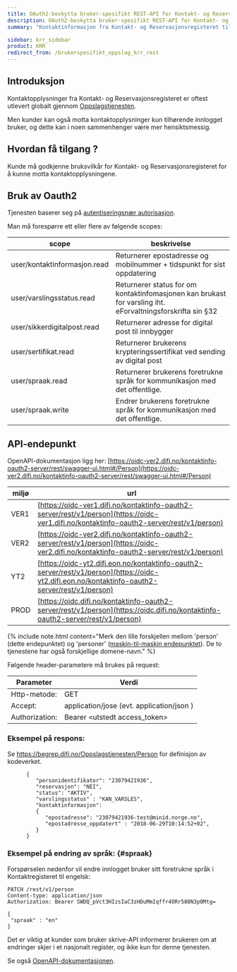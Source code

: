 ```yaml
---
title: OAuth2-beskytta bruker-spesifikt REST-API for Kontakt- og Reservasjonsregisteret
description: OAuth2-beskytta bruker-spesifikt REST-API for Kontakt- og Reservasjonsregisteret
summary: "Kontaktinformasjon fra Kontakt- og Reservasjonsregisteret tilhørende  innlogget bruker er tilgjengelig på et eget Oauth2-beskyttet REST-API."

sidebar: krr_sidebar
product: KRR
redirect_from: /brukerspesifikt_oppslag_krr_rest
---
```


## Introduksjon

Kontaktopplysninger fra Kontakt- og Reservasjonsregisteret er oftest utlevert globalt gjennom [Oppslagstjenesten]({{site.baseurl}}/docs/kontaktregisteret/oppslagstjenesten_rest).

Men kunder kan også motta kontaktopplysninger kun tilhørende innlogget bruker, og dette kan i noen sammenhenger være mer hensiktsmessig.

## Hvordan få tilgang ?

Kunde må godkjenne bruksvilkår for Kontakt- og Reservasjonsregisteret for å kunne motta kontaktopplysningene.

## Bruk av Oauth2

Tjenesten baserer seg på [autentiseringsnær autorisasjon]({{site.baseurl}}/docs/ID-porten/oidc/oidc_auth_oauth2).


Man må forespørre ett eller flere av følgende scopes:


| scope | beskrivelse |
|-|-|
| user/kontaktinformasjon.read | Returnerer epostadresse og mobilnummer + tidspunkt for sist oppdatering |
| user/varslingsstatus.read | Returnerer status for om kontaktinfomasjonen kan brukast for varsling iht. eForvaltningsforskrifta sin §32 |
| user/sikkerdigitalpost.read | Returnerer adresse for digital post til innbygger |
| user/sertifikat.read | Returnerer brukerens krypteringssertifikat ved sending av digital post |
| user/spraak.read | Returnerer brukerens foretrukne språk for kommunikasjon med det offentlige.  |   
| user/spraak.write | Endrer brukerens foretrukne språk for kommunikasjon med det offentlige. |

## API-endepunkt

OpenAPI-dokumentasjon ligg her: [https://oidc-ver2.difi.no/kontaktinfo-oauth2-server/rest/swagger-ui.html#/Person](https://oidc-ver2.difi.no/kontaktinfo-oauth2-server/rest/swagger-ui.html#/Person)

|miljø|url|
|-|-|
|VER1|[https://oidc-ver1.difi.no/kontaktinfo-oauth2-server/rest/v1/person](https://oidc-ver1.difi.no/kontaktinfo-oauth2-server/rest/v1/person)|
|VER2|[https://oidc-ver2.difi.no/kontaktinfo-oauth2-server/rest/v1/person](https://oidc-ver2.difi.no/kontaktinfo-oauth2-server/rest/v1/person)|
|YT2|[https://oidc-yt2.difi.eon.no/kontaktinfo-oauth2-server/rest/v1/person](https://oidc-yt2.difi.eon.no/kontaktinfo-oauth2-server/rest/v1/person)|
|PROD|[https://oidc.difi.no/kontaktinfo-oauth2-server/rest/v1/person](https://oidc.difi.no/kontaktinfo-oauth2-server/rest/v1/person)|


{% include note.html content="Merk den lille forskjellen mellom 'person' (dette endepunktet) og 'personer' ([maskin-til-maskin endepunktet](oppslagstjenesten_rest.html)). De to tjenestene har også forskjellige domene-navn." %}


Følgende header-parametere må brukes på request:

| Parameter  | Verdi |
| --- | --- |
| Http-metode: | GET |
| Accept: | application/jose  (evt. application/json ) |
| Authorization: | Bearer \<utstedt access_token\> |

### Eksempel på respons:


Se https://begrep.difi.no/Oppslagstjenesten/Person for definisjon av kodeverket.


```
      {
         "personidentifikator": "23079421936",
         "reservasjon": "NEI",
         "status": "AKTIV",
		 "varslingsstatus" : "KAN_VARSLES",
         "kontaktinformasjon":
         {
            "epostadresse": "23079421936-test@minid.norge.no",
            "epostadresse_oppdatert" : "2018-06-29T10:14:52+02",
         }
      }
```

### Eksempel på endring av språk: {#spraak}

Forspørselen nedenfor vil endre innlogget bruker sitt foretrukne språk i Kontaktregisteret til engelsk:

```
PATCH /rest/v1/person
Content-type: application/json
Authorization: Bearer SWDQ_pVct3HIzsIaC3zHDuMmIqffr4ORr508N3p0Mtg=

{
 "spraak" : "en"
}
```

Det er viktig at kunder som bruker skrive-API informerer brukeren om at endringer skjer i et nasjonalt register, og ikke kun for denne tjenesten.

Se også [OpenAPI-dokumentasjonen](https://oidc-ver2.difi.no/kontaktinfo-oauth2-server/rest/swagger-ui.html#/Person/patchUserUsingPATCH).
